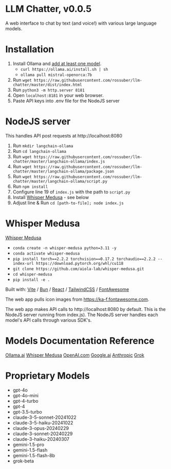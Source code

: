 # LLM Chatter, v0.0.5

A web interface to chat by text (and voice!) with various large language models.

# Installation

1. Install Ollama and [add at least one model](https://www.ollama.ai/library).
   - `curl https://ollama.ai/install.sh | sh`
   - `ollama pull mistral-openorca:7b`
3. Run `wget https://raw.githubusercontent.com/rossuber/llm-chatter/master/dist/index.html`
4. Run `python3 -m http.server 8181`
5. Open `localhost:8181` in your web browser.
6. Paste API keys into .env file for the NodeJS server

# NodeJS server

This handles API post requests at http://localhost:8080

1. Run `mkdir langchain-ollama`
2. Run `cd langchain-ollama`
3. Run `wget https://raw.githubusercontent.com/rossuber/llm-chatter/master/langchain-ollama/index.js`
4. Run `wget https://raw.githubusercontent.com/rossuber/llm-chatter/master/langchain-ollama/package.json`
5. Run `wget https://raw.githubusercontent.com/rossuber/llm-chatter/master/langchain-ollama/script.py`
6. Run `npm install`
7. Configure line 19 of `index.js` with the path to `script.py`
8. Install [Whisper Medusa](https://github.com/aiola-lab/whisper-medusa) - see below
9. Adjust line & Run `cd [path-to-file]; node index.js`

# Whisper Medusa
[Whisper Medusa](https://github.com/aiola-lab/whisper-medusa)

- `conda create -n whisper-medusa python=3.11 -y`
- `conda activate whisper-medusa`
- `pip install torch==2.2.2 torchvision==0.17.2 torchaudio==2.2.2 --index-url https://download.pytorch.org/whl/cu118`
- `git clone https://github.com/aiola-lab/whisper-medusa.git`
- `cd whisper-medusa`
- `pip install -e .`

Built with: [Vite](https://vitejs.dev/) / [Bun](https://bun.sh/) / [React](https://react.dev/) / [TailwindCSS](https://tailwindcss.com/) / [FontAwesome](https://fontawesome.com/)

The web app pulls icon images from https://ka-f.fontawesome.com.

The web app makes API calls to http://localhost:8080 by default. This is the NodeJS server running from index.js). The NodeJS server handles each model's API calls through various SDK's.

# Models Documentation Reference
[Ollama.ai](https://github.com/jmorganca/ollama/blob/main/docs/api.md)
[Whisper Medusa](https://github.com/aiola-lab/whisper-medusa)
[OpenAI.com](https://platform.openai.com/docs/overview)
[Google.ai](https://ai.google.dev/gemini-api/docs)
[Anthropic](https://docs.anthropic.com/)
[Grok](https://docs.x.ai/docs)

# Proprietary Models
- gpt-4o
- gpt-4o-mini
- gpt-4-turbo
- gpt-4
- gpt-3.5-turbo
- claude-3-5-sonnet-20241022
- claude-3-5-haiku-20241022
- claude-3-opus-20240229
- claude-3-sonnet-20240229
- claude-3-haiku-20240307
- gemini-1.5-pro
- gemini-1.5-flash
- gemini-1.5-flash-8b
- grok-beta
